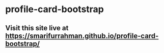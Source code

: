 # profile-card-bootstrap
## Visit this site live at https://smarifurrahman.github.io/profile-card-bootstrap/